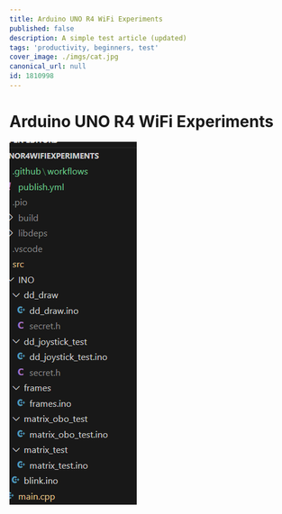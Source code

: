 ```yaml
---
title: Arduino UNO R4 WiFi Experiments
published: false
description: A simple test article (updated)
tags: 'productivity, beginners, test'
cover_image: ./imgs/cat.jpg
canonical_url: null
id: 1810998
---
```




# Arduino UNO R4 WiFi Experiments


![alt text](imgs/image.png)
